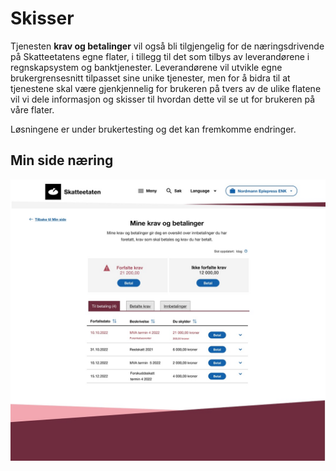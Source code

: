 # Skisser

Tjenesten **krav og betalinger** vil også bli tilgjengelig for de næringsdrivende på Skatteetatens egne flater, i tillegg til det som tilbys av leverandørene i  regnskapsystem og banktjenester. Leverandørene vil utvikle egne brukergrensesnitt tilpasset sine unike tjenester, men for å bidra til at tjenestene skal være gjenkjennelig for brukeren på tvers av de ulike flatene vil vi dele informasjon og skisser til hvordan dette vil se ut for brukeren på våre flater. 

Løsningene er under brukertesting og det kan fremkomme endringer.

## Min side næring

![tidsplan krav](bilder/min-side-skisse.jpg)
